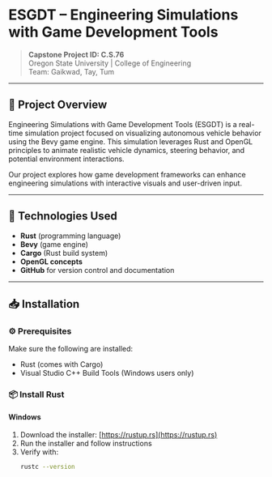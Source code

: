 # ESGDT – Engineering Simulations with Game Development Tools

> **Capstone Project ID: C.S.76**  
> Oregon State University | College of Engineering  
> Team: Gaikwad, Tay, Tum

---

## 📌 Project Overview

Engineering Simulations with Game Development Tools (ESGDT) is a real-time simulation project focused on visualizing autonomous vehicle behavior using the Bevy game engine. This simulation leverages Rust and OpenGL principles to animate realistic vehicle dynamics, steering behavior, and potential environment interactions.

Our project explores how game development frameworks can enhance engineering simulations with interactive visuals and user-driven input.

---

## 🧰 Technologies Used

- **Rust** (programming language)
- **Bevy** (game engine)
- **Cargo** (Rust build system)
- **OpenGL concepts**
- **GitHub** for version control and documentation

---

## 📥 Installation

### ⚙️ Prerequisites

Make sure the following are installed:

- Rust (comes with Cargo)
- Visual Studio C++ Build Tools (Windows users only)

### 📦 Install Rust

#### Windows
1. Download the installer: [https://rustup.rs](https://rustup.rs)
2. Run the installer and follow instructions
3. Verify with:  
   ```bash
   rustc --version
